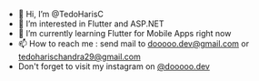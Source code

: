 - 👋 Hi, I’m @TedoHarisC
- 👀 I’m interested in Flutter and ASP.NET
- 🌱 I’m currently learning Flutter for Mobile Apps right now
- 📫 How to reach me : send mail to dooooo.dev@gmail.com or tedoharischandra29@gmail.com
- Don't forget to visit my instagram on [@dooooo.dev](https://www.instagram.com/dooooo.dev)

<!---
TedoHarisC/TedoHarisC is a ✨ special ✨ repository because its `README.md` (this file) appears on your GitHub profile.
You can click the Preview link to take a look at your changes.
--->
